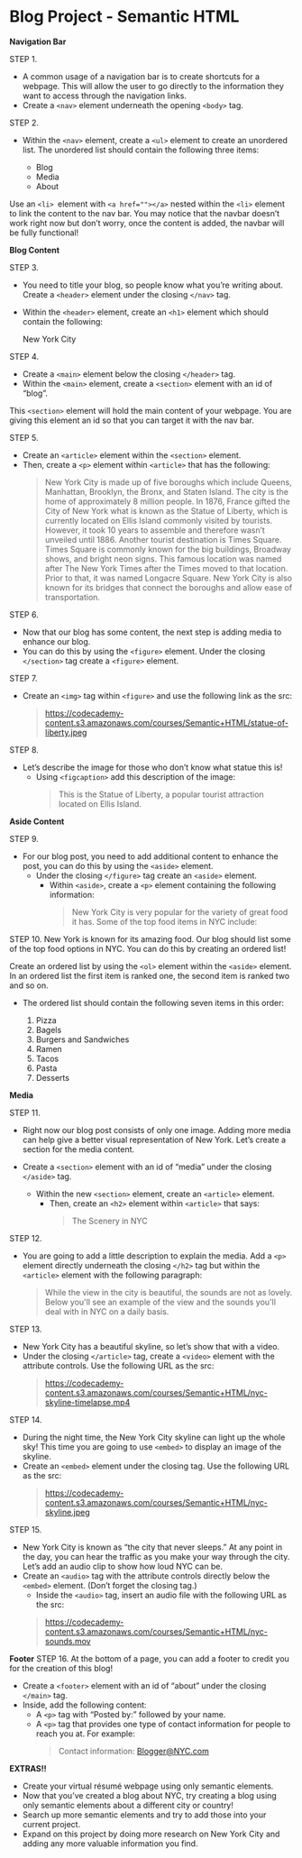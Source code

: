 # Blog Project - Semantic HTML

**Navigation Bar**

STEP 1.
* A common usage of a navigation bar is to create shortcuts for a webpage. This will allow the user to go directly to the information they want to access through the navigation links.
* Create a `<nav>` element underneath the opening `<body>` tag.

STEP 2. 
* Within the `<nav>` element, create a `<ul>` element to create an unordered list. The unordered list should contain the following three items:

    * Blog
    * Media
    * About

Use an `<li> `element with `<a href=""></a>` nested within the `<li>` element to link the content to the nav bar. You may notice that the navbar doesn’t work right now but don’t worry, once the content is added, the navbar will be fully functional!


**Blog Content**

STEP 3.
* You need to title your blog, so people know what you’re writing about. Create a `<header>` element under the closing `</nav>` tag.
* Within the `<header>` element, create an `<h1>` element which should contain the following:

    New York City
   
STEP 4.
* Create a `<main>` element below the closing `</header>` tag.
* Within the `<main>` element, create a `<section>` element with an id of “blog”.

This `<section>` element will hold the main content of your webpage. You are giving this element an id so that you can target it with the nav bar.

STEP 5.
* Create an `<article>` element within the `<section>` element.
* Then, create a `<p>` element within `<article>` that has the following:
    > New York City is made up of five boroughs which include Queens, Manhattan, Brooklyn, the Bronx, and Staten Island. The city is the home of approximately 8 million people. In 1876, France gifted the City of New York what is known as the Statue of Liberty, which is currently located on Ellis Island commonly visited by tourists. However, it took 10 years to assemble and therefore wasn’t unveiled until 1886. Another tourist destination is Times Square. Times Square is commonly known for the big buildings, Broadway shows, and bright neon signs. This famous location was named after The New York Times after the Times moved to that location. Prior to that, it was named Longacre Square. New York City is also known for its bridges that connect the boroughs and allow ease of transportation.

STEP 6.
* Now that our blog has some content, the next step is adding media to enhance our blog.
* You can do this by using the `<figure>` element. Under the closing `</section>` tag create a `<figure>` element.

STEP 7.
* Create an `<img>` tag within `<figure>` and use the following link as the src:
    > https://codecademy-content.s3.amazonaws.com/courses/Semantic+HTML/statue-of-liberty.jpeg

STEP 8.
* Let’s describe the image for those who don’t know what statue this is!
    * Using `<figcaption>` add this description of the image:
        >This is the Statue of Liberty, a popular tourist attraction located on Ellis Island.

**Aside Content**

STEP 9.
* For our blog post, you need to add additional content to enhance the post, you can do this by using the `<aside>` element.
    * Under the closing `</figure>` tag create an `<aside>` element.
        * Within `<aside>`, create a `<p>` element containing the following information:
            > New York City is very popular for the variety of great food it has. Some of the top food items in NYC include:

STEP 10.
New York is known for its amazing food. Our blog should list some of the top food options in NYC. You can do this by creating an ordered list!

Create an ordered list by using the `<ol>` element within the `<aside>` element. In an ordered list the first item is ranked one, the second item is ranked two and so on.

* The ordered list should contain the following seven items in this order:

    1. Pizza
    2. Bagels
    3. Burgers and Sandwiches
    4. Ramen
    5. Tacos
    6. Pasta
    7. Desserts

**Media**

STEP 11.
* Right now our blog post consists of only one image. Adding more media can help give a better visual representation of New York. Let’s create a section for the media content.

* Create a `<section>` element with an id of “media” under the closing `</aside>` tag.
    * Within the new `<section>` element, create an `<article>` element.
        * Then, create an `<h2>` element within `<article>` that says:
            >The Scenery in NYC

STEP 12.
* You are going to add a little description to explain the media. Add a `<p>` element directly underneath the closing `</h2>` tag but within the `<article>` element with the following paragraph:
    > While the view in the city is beautiful, the sounds are not as lovely. Below you'll see an example of the view and the sounds you'll deal with in NYC on a daily basis.
    
STEP 13.
* New York City has a beautiful skyline, so let’s show that with a video.
* Under the closing `</article>` tag, create a `<video>` element with the attribute controls. Use the following URL as the src:
    >https://codecademy-content.s3.amazonaws.com/courses/Semantic+HTML/nyc-skyline-timelapse.mp4

STEP 14.
* During the night time, the New York City skyline can light up the whole sky! This time you are going to use `<embed>` to display an image of the skyline.
* Create an `<embed>` element under the closing </video> tag. Use the following URL as the src:
    >https://codecademy-content.s3.amazonaws.com/courses/Semantic+HTML/nyc-skyline.jpeg

STEP 15.
* New York City is known as “the city that never sleeps.” At any point in the day, you can hear the traffic as you make your way through the city. Let’s add an audio clip to show how loud NYC can be.
* Create an `<audio>` tag with the attribute controls directly below the `<embed>` element. (Don’t forget the closing tag.)
    * Inside the `<audio>` tag, insert an audio file with the following URL as the src:
    >https://codecademy-content.s3.amazonaws.com/courses/Semantic+HTML/nyc-sounds.mov

**Footer**
STEP 16.
At the bottom of a page, you can add a footer to credit you for the creation of this blog!

* Create a `<footer>` element with an id of “about” under the closing `</main>` tag.
* Inside, add the following content:
    * A `<p>` tag with “Posted by:” followed by your name.
    * A `<p>` tag that provides one type of contact information for people to reach you at. For example:
        >Contact information: Blogger@NYC.com


**EXTRAS!!**
* Create your virtual résumé webpage using only semantic elements.
* Now that you’ve created a blog about NYC, try creating a blog using only semantic elements about a different city or country!
* Search up more semantic elements and try to add those into your current project.
* Expand on this project by doing more research on New York City and adding any more valuable information you find.